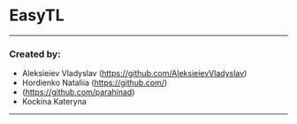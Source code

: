 # EasyTL
---
### Created by:
- Aleksieiev Vladyslav (<https://github.com/AleksieievVladyslav>) 
- Hordienko Nataliia (<https://github.com/>)
- (<https://github.com/parahinad>)
- Kockina Kateryna
---